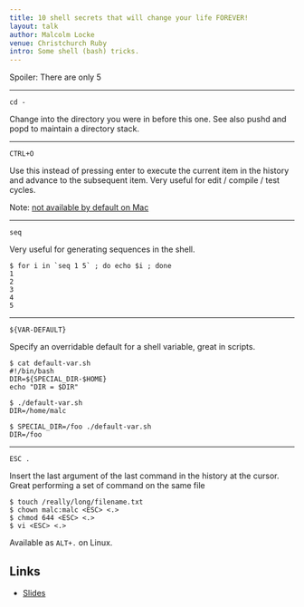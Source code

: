 ```yaml
---
title: 10 shell secrets that will change your life FOREVER!
layout: talk
author: Malcolm Locke
venue: Christchurch Ruby
intro: Some shell (bash) tricks.
---
```


Spoiler:  There are only 5

---

    cd -

Change into the directory you were in before this one.  See also pushd and popd
to maintain a directory stack.

---

    CTRL+O

Use this instead of pressing enter to execute the current item in the history
and advance to the subsequent item.  Very useful for edit / compile / test
cycles.

Note: [not available by default on Mac](http://apple.stackexchange.com/questions/3253/ctrl-o-behavior-in-terminal-app)

---

    seq

Very useful for generating sequences in the shell.

    $ for i in `seq 1 5` ; do echo $i ; done
    1
    2
    3
    4
    5

---

    ${VAR-DEFAULT}

Specify an overridable default for a shell variable, great in scripts.

    $ cat default-var.sh
    #!/bin/bash
    DIR=${SPECIAL_DIR-$HOME}
    echo "DIR = $DIR"

    $ ./default-var.sh
    DIR=/home/malc

    $ SPECIAL_DIR=/foo ./default-var.sh
    DIR=/foo

---

    ESC .

Insert the last argument of the last command in the history at the cursor.
Great performing a set of command on the same file

    $ touch /really/long/filename.txt
    $ chown malc:malc <ESC> <.>
    $ chmod 644 <ESC> <.>
    $ vi <ESC> <.>

Available as `ALT+.` on Linux.

Links
-----

* [Slides](http://wholemeal.co.nz/~malc/10-bash-secrets/)
